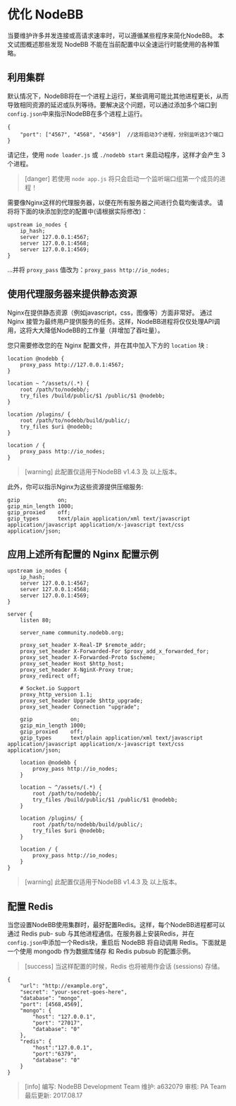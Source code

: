 # 优化 NodeBB
当要维护许多并发连接或高请求速率时，可以遵循某些程序来简化NodeBB。
本文试图概述那些发现 NodeBB 不能在当前配置中以全速运行时能使用的各种策略。

## 利用集群
默认情况下，NodeBB将在一个进程上运行，某些调用可能比其他进程更长，从而导致相同资源的延迟或队列等待。要解决这个问题，可以通过添加多个端口到`config.json`中来指示NodeBB在多个进程上运行。
```
{
    "port": ["4567", "4568", "4569"]  //这将启动3个进程，分别监听这3个端口
}
```
请记住，使用 `node loader.js` 或 `./nodebb start` 来启动程序，这样才会产生 3 个进程。

>[danger] 若使用 `node app.js` 将只会启动一个监听端口组第一个成员的进程！

需要像Nginx这样的代理服务器，以便在所有服务器之间进行负载均衡请求。 请将将下面的块添加到您的配置中(请根据实际修改)：
```
upstream io_nodes {
    ip_hash;
    server 127.0.0.1:4567;
    server 127.0.0.1:4568;
    server 127.0.0.1:4569;
}
```
...并将 `proxy_pass` 值改为：`proxy_pass http://io_nodes;`
## 使用代理服务器来提供静态资源
Nginx在提供静态资源（例如javascript，css，图像等）方面非常好。 通过 Nginx 接管为最终用户提供服务的任务。这样，NodeBB进程将仅仅处理API调用，这将大大降低NodeBB的工作量（并增加了吞吐量）。

您只需要修改您的在 Nginx 配置文件，并在其中加入下方的 `location` 块 :
```
location @nodebb {
    proxy_pass http://127.0.0.1:4567;
}

location ~ ^/assets/(.*) {
    root /path/to/nodebb/;
    try_files /build/public/$1 /public/$1 @nodebb;
}

location /plugins/ {
    root /path/to/nodebb/build/public/;
    try_files $uri @nodebb;
}

location / {
    proxy_pass http://io_nodes;
}
```

>[warning] 此配置仅适用于NodeBB v1.4.3 及 以上版本。

此外，你可以指示Nginx为这些资源提供压缩服务:
```
gzip            on;
gzip_min_length 1000;
gzip_proxied    off;
gzip_types      text/plain application/xml text/javascript application/javascript application/x-javascript text/css application/json;
```
## 应用上述所有配置的 Nginx 配置示例
```
upstream io_nodes {
    ip_hash;
    server 127.0.0.1:4567;
    server 127.0.0.1:4568;
    server 127.0.0.1:4569;
}

server {
    listen 80;

    server_name community.nodebb.org;

    proxy_set_header X-Real-IP $remote_addr;
    proxy_set_header X-Forwarded-For $proxy_add_x_forwarded_for;
    proxy_set_header X-Forwarded-Proto $scheme;
    proxy_set_header Host $http_host;
    proxy_set_header X-NginX-Proxy true;
    proxy_redirect off;

    # Socket.io Support
    proxy_http_version 1.1;
    proxy_set_header Upgrade $http_upgrade;
    proxy_set_header Connection "upgrade";

    gzip            on;
    gzip_min_length 1000;
    gzip_proxied    off;
    gzip_types      text/plain application/xml text/javascript application/javascript application/x-javascript text/css application/json;

    location @nodebb {
        proxy_pass http://io_nodes;
    }

    location ~ ^/assets/(.*) {
        root /path/to/nodebb/;
        try_files /build/public/$1 /public/$1 @nodebb;
    }

    location /plugins/ {
        root /path/to/nodebb/build/public/;
        try_files $uri @nodebb;
    }

    location / {
        proxy_pass http://io_nodes;
    }
}
```

>[warning] 此配置仅适用于NodeBB v1.4.3 及 以上版本。

## 配置 Redis
当您设置NodeBB使用集群时，最好配置Redis。这样，每个NodeBB进程都可以通过 Redis pub- sub 与其他进程通信。在服务器上安装Redis，并在 `config.json`中添加一个Redis块，重启后 NodeBB 将自动调用 Redis。下面就是一个使用 mongodb 作为数据库储存 和 Redis pubsub 的配置示例。

>[success] 当这样配置的时候，Redis 也将被用作会话 (sessions) 存储。
```
{
    "url": "http://example.org",
    "secret": "your-secret-goes-here",
    "database": "mongo",
    "port": [4568,4569],
    "mongo": {
        "host": "127.0.0.1",
        "port": "27017",
        "database": "0"
    },
    "redis": {
        "host":"127.0.0.1",
        "port":"6379",
        "database": "0"
    }
}
```

>[info] 编写: NodeBB Development Team
维护: a632079
审核: PA Team
最后更新: 2017.08.17